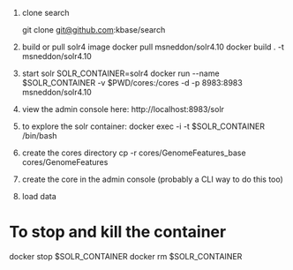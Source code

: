 
1) clone search

    git clone git@github.com:kbase/search

2) build or pull solr4 image
    docker pull msneddon/solr4.10
    docker build . -t msneddon/solr4.10

3) start solr
    SOLR_CONTAINER=solr4
    docker run --name $SOLR_CONTAINER -v $PWD/cores:/cores -d -p 8983:8983 msneddon/solr4.10

4) view the admin console here:
    http://localhost:8983/solr

5) to explore the solr container:
    docker exec -i -t $SOLR_CONTAINER /bin/bash

6) create the cores directory
    cp -r cores/GenomeFeatures_base cores/GenomeFeatures

7) create the core in the admin console (probably a CLI way to do this too)

8) load data

# To stop and kill the container
docker stop $SOLR_CONTAINER
docker rm $SOLR_CONTAINER